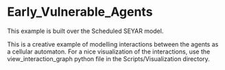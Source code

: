 # Early_Vulnerable_Agents
This example is built over the Scheduled SEYAR model.

This is a creative example of modelling interactions between the agents as a cellular automaton. For a nice visualization of the interactions, use the view_interaction_graph python file in the Scripts/Visualization directory.
